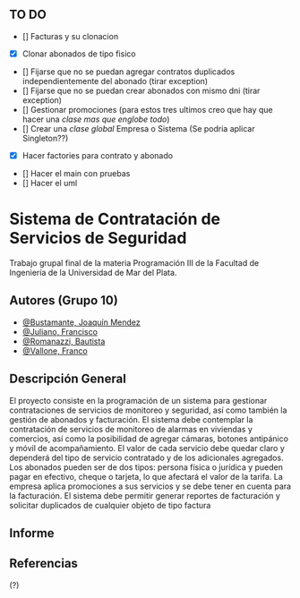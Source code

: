 
## TO DO 

- [] Facturas y su clonacion
- [x] Clonar abonados de tipo fisico
- [] Fijarse que no se puedan agregar contratos duplicados independientemente del abonado (tirar exception)
- [] Fijarse que no se puedan crear abonados con mismo dni (tirar exception)
- [] Gestionar promociones (para estos tres ultimos creo que hay que hacer una *clase mas que englobe todo*)
- [] Crear una *clase global* Empresa o Sistema (Se podria aplicar Singleton??)
- [x] Hacer factories para contrato y abonado
- [] Hacer el main con pruebas
- [] Hacer el uml
# Sistema de Contratación de Servicios de Seguridad

Trabajo grupal final de la materia Programación III de la Facultad de Ingeniería de la Universidad de Mar del Plata.

## Autores (Grupo 10)

- [@Bustamante, Joaquín Mendez](https://github.com/JoaquinBustamante96)
- [@Juliano, Francisco](https://github.com/franq22)
- [@Romanazzi, Bautista](https://github.com/blautista)
- [@Vallone, Franco](https://github.com/Whejseider)


## Descripción General

El proyecto consiste en la programación de un sistema para gestionar contrataciones de servicios de monitoreo y seguridad, así como también la gestión de abonados y facturación. El sistema debe contemplar la contratación de servicios de monitoreo de alarmas en viviendas y comercios, así como la posibilidad de agregar cámaras, botones antipánico y móvil de acompañamiento. El valor de cada servicio debe quedar claro y dependerá del tipo de servicio contratado y de los adicionales agregados. Los abonados pueden ser de dos tipos: persona física o jurídica y pueden pagar en efectivo, cheque o tarjeta, lo que afectará el valor de la tarifa. La empresa aplica promociones a sus servicios y se debe tener en cuenta para la facturación. El sistema debe permitir generar reportes de facturación y solicitar duplicados de cualquier objeto de tipo factura
## Informe

## Referencias
(?)
